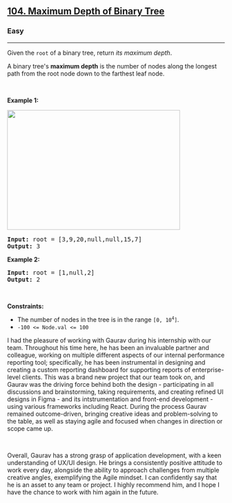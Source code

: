 <h2><a href="https://leetcode.com/problems/maximum-depth-of-binary-tree/">104. Maximum Depth of Binary Tree</a></h2><h3>Easy</h3><hr><div><p>Given the <code>root</code> of a binary tree, return <em>its maximum depth</em>.</p>

<p>A binary tree's <strong>maximum depth</strong>&nbsp;is the number of nodes along the longest path from the root node down to the farthest leaf node.</p>

<p>&nbsp;</p>
<p><strong>Example 1:</strong></p>
<img alt="" src="https://assets.leetcode.com/uploads/2020/11/26/tmp-tree.jpg" style="width: 400px; height: 277px;">
<pre><strong>Input:</strong> root = [3,9,20,null,null,15,7]
<strong>Output:</strong> 3
</pre>

<p><strong>Example 2:</strong></p>

<pre><strong>Input:</strong> root = [1,null,2]
<strong>Output:</strong> 2
</pre>

<p>&nbsp;</p>
<p><strong>Constraints:</strong></p>

<ul>
	<li>The number of nodes in the tree is in the range <code>[0, 10<sup>4</sup>]</code>.</li>
	<li><code>-100 &lt;= Node.val &lt;= 100</code></li>
</ul>
</div>



I had the pleasure of working with Gaurav during his internship with our team. Throughout his time here, he has been an invaluable partner and colleague, working on multiple different aspects of our internal performance reporting tool; specifically, he has been instrumental in designing and creating a custom reporting dashboard for supporting reports of enterprise-level clients. This was a brand new project that our team took on, and Gaurav was the driving force behind both the design - participating in all discussions and brainstorming, taking requirements, and creating refined UI designs in Figma - and its intstrumentation and front-end development - using various frameworks including React. During the process Gaurav remained outcome-driven, bringing creative ideas and problem-solving to the table, as well as staying agile and focused when changes in direction or scope came up.

 

Overall, Gaurav has a strong grasp of application development, with a keen understanding of UX/UI design. He brings a consistently positive attitude to work every day, alongside the ability to approach challenges from multiple creative angles, exemplifying the Agile mindset. I can confidently say that he is an asset to any team or project. I highly recommend him, and I hope I have the chance to work with him again in the future.
